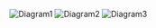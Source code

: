 ![Diagram1](https://www.planttext.com/api/plantuml/png/D8un3i8m34Ltdy8Z3DoXg0mWiJD7ZLLPJMmKEtH0d8o18t45WWBRUyFN--_dQp0FnMjE0BQmO54Z06TFX6CAPcIuwuG73dC96G2cxYkbn3BZ7H3n98uNbgYhVVMc7F6iqxBPmkE_s5zRB9FupuzQMwxpg3bNQV619BP37m000F__0m00)
![Diagram2](https://www.planttext.com/api/plantuml/png/V90n3i8m34Ltdy8pGZq0B4K2YOa591QMq9fYqJWeDbISZO4ZSGNS0c8ZoXBd_V_pyxm_IhMGxH9R03snO4vA0CRM4iuguolR3USScXmYxiIfdWUOB8BXCXbkMHgT0aWomfOE1kXhSsH5tm5NFY-AOfYEVfRrsrAn2e9xQZowOpkwO3q4V731y5MuMvNQ96FK50cxb6iTOv3QDKgHXyk_CUJi9qGjdQ4_zy_sDlFCSl8-aVQPkcbVqm4e7V6_UG400F__0m00)
![Diagram3](https://www.planttext.com/api/plantuml/png/H8wn3S9034LxJ-45s261aw98jAb22ikOO97pHMTdEWf6OWKY2YZ_qtlIVpzVZGVLsF82u0yrhCK583GMmLF9Qp6nS3py1oQbkL8668-RguaxdikiFC6OA0XRvfrDI8wfHGJ-bMDNQRqhu-1IBzPRIBqHozVjXXwW4RlkPpu0003__mC0)
